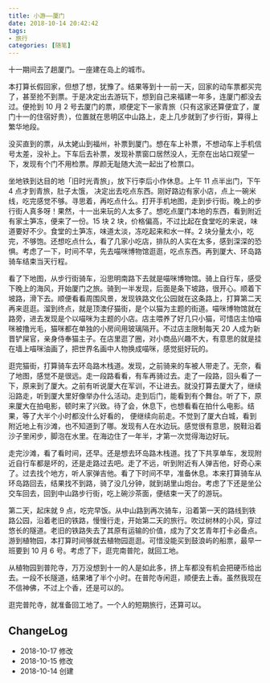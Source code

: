 ```yaml
---
title: 小游——厦门
date: 2018-10-14 20:42:42
tags:
- 旅行
categories: [随笔]
---
```


十一期间去了趟厦门。一座建在岛上的城市。

<!--more-->

本打算长假回家，但想了想，犹豫了。结果等到十一前一天，回家的动车票都买完了，甚至抢不到票。于是决定出去游玩下，想到自己来福建一年多，连厦门都没去过。便抢到 10 月 2 号去厦门的票，顺便定下一家青旅（只有这家还算便宜了，厦门十一的住宿好贵），位置就在思明区中山路上，走上几步就到了步行街，算得上繁华地段。

没买直到的票，从太姥山到福州，补票到厦门。想在车上补票，不想动车上手机信号太差，没补上。下车后去补票，发现补票窗口居然没人，无奈在出站口观望一下，发现有个门不用检票。厚颜无耻随大流一起出了检票口。

坐地铁到达目的地「旧时光青旅」，放下行李后小作休息。上午 11 点半出门，下午 4  点才到青旅，肚子太饿， 决定出去吃点东西。刚好路边有家小店，点上一碗米线，吃完感觉不够。寻思着，再吃点什么。打开手机地图，走到步行街。晚上的步行街人真多呀！果然，十一出来玩的人太多了。想吃点厦门本地的东西，看到附近有家土笋冻，便来了一份。15 块 2 块，价格偏高，不过比起在食堂吃的来说，味道要好不少。食堂的土笋冻，味道太淡，冻吃起来和水一样。2 块分量太小，吃完，不够饱。还想吃点什么，看了几家小吃店，排队的人实在太多，感到深深的恐惧。考虑了一下，时间不早，先去喵咪博物馆逛逛，吃点东西。再到厦大、环岛路骑车结束当天行程。

看了下地图，从步行街骑车，沿思明南路下去就是喵咪博物馆。骑上自行车，感受下晚上的海风，开始厦门之旅。骑到一半发现，后面是条下坡路，很开心。顺着下坡路，滑下去。顺便看看周围风景，发现铁路文化公园就在这条路上，打算第二天再来逛逛。溜到终点，就是顶澳仔猫街，是个以猫为主题的街道。喵咪博物馆就在路旁，进去发现是个以喵咪为主题的小店。店主喂养了好几只小猫，可惜店主怕喵咪被撸光毛，猫咪都在单独的小房间用玻璃隔开。不过店主限制每天 20 人成为新晋铲屎官，亲身侍奉猫主子。在店里逛了圈，对小商品兴趣不大，有意思的就是挂在墙上喵咪油画了，把世界名画中人物换成喵咪，感觉挺好玩的。

逛完猫街，打算骑车去环岛路木栈道。发现，之前骑来的车被人带走了。无奈，看了地图，感觉不是很远。走一段路看看，有车再骑过去。走了一段路，回头看了一下，原来到了厦大。之前有听说厦大在军训，不让进去。就没打算去厦大了，继续沿路走，听到厦大里好像举办什么活动。走到后门，能看到有个舞台。听了下，原来厦大在拍电影，顿时来了兴致。待了会，休息下，也想看看在拍什么电影。结果，等了大半个小时都没什么好看的， 便继续向前走。不觉到了厦大白城，看到附近地上有沙滩，也不知道到了哪。发现有人在水边玩。感觉很有意思，脱鞋沿着沙子里闲步，脚泡在水里。在海边住了一年半，才第一次觉得海边好玩。

走完沙滩，看了看时间，还早。还是想去环岛路木栈道。找了下共享单车，发现附近自行车都是坏的，还是走路过去吧。走了不远，听到附近有人弹吉他，好奇心来了。过去找个地方，听人家弹吉他。看了下时间不早，准备休息。本来打算骑车从环岛路回去，结果找不到路，骑了没几分钟，就到胡里山炮台。考虑了下还是坐公交车回去，回到中山路步行街，吃上碗沙茶面，便结束一天了的游玩。

第二天，起床就 9 点，吃完早饭。从中山路到再次骑车，沿着第一天的路线到铁路公园，沿着老旧的铁路，慢慢行走，开始第二天的旅行。吹过树林的小风，穿过悠长的隧道。老旧的铁路失去了其原有运输的价值，成为了文艺青年打卡必备点。游到植物园，本打算时间够就去植物园逛逛。可惜没能买到鼓浪屿的船票，最早一班要到 10 月 6 号。考虑了下，逛完南普陀，就回工地。

从植物园到普陀寺，万万没想到十一的人是如此多，挤上车都没有机会把硬币给出去。一段不长隧道，结果堵了半个小时。在普陀寺闲逛，顺便去上香。虽然我现在不信神佛，不过上个香，还是可以的。

逛完普陀寺，就准备回工地了。一个人的短期旅行，还算可以。

## ChangeLog

- 2018-10-17 修改
- 2018-10-15 修改
- 2018-10-14 创建
